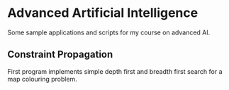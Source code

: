 # Advanced Artificial Intelligence
Some sample applications and scripts for my course on advanced AI.

## Constraint Propagation

First program implements simple depth first and breadth first search for a map colouring problem.
